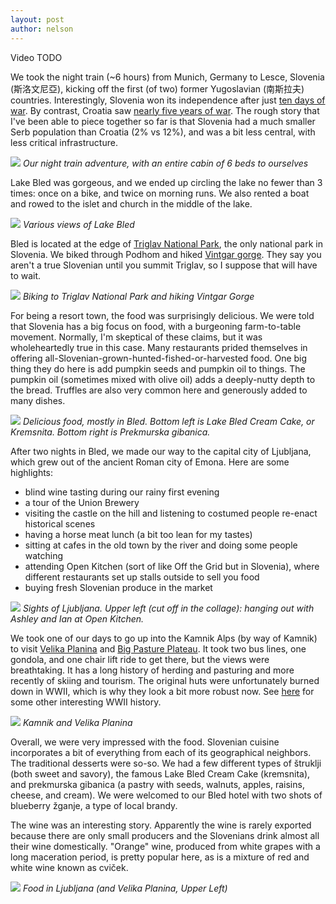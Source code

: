 ```yaml
---
layout: post
author: nelson
---
```


Video TODO

We took the night train (~6 hours) from Munich, Germany to Lesce, Slovenia (斯洛文尼亞), kicking off the first (of two) former Yugoslavian (南斯拉夫) countries. Interestingly, Slovenia won its independence after just [ten days of war](https://en.wikipedia.org/wiki/Ten-Day_War). By contrast, Croatia saw [nearly five years of war](https://en.wikipedia.org/wiki/Croatian_War_of_Independence). The rough story that I've been able to piece together so far is that Slovenia had a much smaller Serb population than Croatia (2% vs 12%), and was a bit less central, with less critical infrastructure.

![](/images/38.jpg)
*Our night train adventure, with an entire cabin of 6 beds to ourselves*

Lake Bled was gorgeous, and we ended up circling the lake no fewer than 3 times: once on a bike, and twice on morning runs. We also rented a boat and rowed to the islet and church in the middle of the lake.

![](/images/43.jpg)
*Various views of Lake Bled*

Bled is located at the edge of [Triglav National Park](https://en.wikipedia.org/wiki/Triglav_National_Park), the only national park in Slovenia. We biked through Podhom and hiked [Vintgar gorge](http://www.bled.si/en/what-to-see/natural-sights/the-vintgar-gorge). They say you aren't a true Slovenian until you summit Triglav, so I suppose that will have to wait.

![](/images/39.jpg)
*Biking to Triglav National Park and hiking Vintgar Gorge*

For being a resort town, the food was surprisingly delicious. We were told that Slovenia has a big focus on food, with a burgeoning farm-to-table movement. Normally, I'm skeptical of these claims, but it was wholeheartedly true in this case. Many restaurants prided themselves in offering all-Slovenian-grown-hunted-fished-or-harvested food. One big thing they do here is add pumpkin seeds and pumpkin oil to things. The pumpkin oil (sometimes mixed with olive oil) adds a deeply-nutty depth to the bread. Truffles are also very common here and generously added to many dishes.

![](/images/37.jpg)
*Delicious food, mostly in Bled. Bottom left is Lake Bled Cream Cake, or Kremsnita. Bottom right is Prekmurska gibanica.*

After two nights in Bled, we made our way to the capital city of Ljubljana, which grew out of the ancient Roman city of Emona. Here are some highlights:
* blind wine tasting during our rainy first evening
* a tour of the Union Brewery
* visiting the castle on the hill and listening to costumed people re-enact historical scenes
* having a horse meat lunch (a bit too lean for my tastes)
* sitting at cafes in the old town by the river and doing some people watching
* attending Open Kitchen (sort of like Off the Grid but in Slovenia), where different restaurants set up stalls outside to sell you food
* buying fresh Slovenian produce in the market

![](/images/40.jpg)
*Sights of Ljubljana. Upper left (cut off in the collage): hanging out with Ashley and Ian at Open Kitchen.*

We took one of our days to go up into the Kamnik Alps (by way of Kamnik) to visit [Velika Planina](https://en.wikipedia.org/wiki/Velika_Planina) and [Big Pasture Plateau](https://en.wikipedia.org/wiki/Big_Pasture_Plateau). It took two bus lines, one gondola, and one chair lift ride to get there, but the views were breathtaking. It has a long history of herding and pasturing and more recently of skiing and tourism. The original huts were unfortunately burned down in WWII, which is why they look a bit more robust now. See [here](https://www.atlasobscura.com/places/velika-planina) for some other interesting WWII history.

![](/images/41.jpg)
*Kamnik and Velika Planina*

Overall, we were very impressed with the food. Slovenian cuisine incorporates a bit of everything from each of its geographical neighbors. The traditional desserts were so-so. We had a few different types of štruklji (both sweet and savory), the famous Lake Bled Cream Cake (kremsnita), and prekmurska gibanica (a pastry with seeds, walnuts, apples, raisins, cheese, and cream). We were welcomed to our Bled hotel with two shots of blueberry žganje, a type of local brandy.

The wine was an interesting story. Apparently the wine is rarely exported because there are only small producers and the Slovenians drink almost all their wine domestically. "Orange" wine, produced from white grapes with a long maceration period, is pretty popular here, as is a mixture of red and white wine known as cviček.

![](/images/42.jpg)
*Food in Ljubljana (and Velika Planina, Upper Left)*
